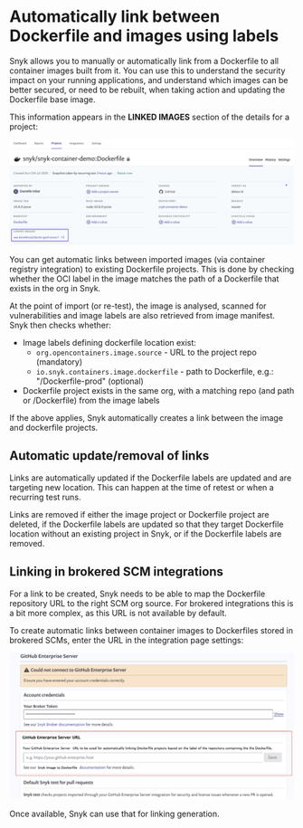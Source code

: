 # Automatically link between Dockerfile and images using labels

Snyk allows you to manually or automatically link from a Dockerfile to all container images built from it. You can use this to understand the security impact on your running applications, and understand which images can be better secured, or need to be rebuilt, when taking action and updating the Dockerfile base image.

This information appears in the **LINKED IMAGES** section of the details for a project:

![](../../.gitbook/assets/mceclip3.png)

You can get automatic links between imported images \(via container registry integration\) to existing Dockerfile projects. This is done by checking whether the OCI label in the image matches the path of a Dockerfile that exists in the org in Snyk.

At the point of import \(or re-test\), the image is analysed, scanned for vulnerabilities and image labels are also retrieved from image manifest. Snyk then checks whether:

* Image labels defining dockerfile location exist:
  * `org.opencontainers.image.source` - URL to the project repo \(mandatory\)
  * `io.snyk.containers.image.dockerfile` - path to Dockerfile, e.g.: "/Dockerfile-prod" \(optional\)
* Dockerfile project exists in the same org, with a matching repo \(and path or /Dockerfile\) from the image labels

If the above applies, Snyk automatically creates a link between the image and dockerfile projects.

## Automatic update/removal of links

Links are automatically updated if the Dockerfile labels are updated and are targeting new location. This can happen at the time of retest or when a recurring test runs.

Links are removed if either the image project or Dockerfile project are deleted, if the Dockerfile labels are updated so that they target Dockerfile location without an existing project in Snyk, or if the Dockerfile labels are removed.

## Linking in brokered SCM integrations

For a link to be created, Snyk needs to be able to map the Dockerfile repository URL to the right SCM org source. For brokered integrations this is a bit more complex, as this URL is not available by default.

To create automatic links between container images to Dockerfiles stored in brokered SCMs, enter the URL in the integration page settings:

![](../../.gitbook/assets/mceclip0-4-.png)

Once available, Snyk can use that for linking generation.

